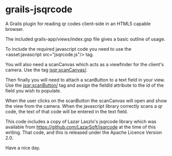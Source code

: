 grails-jsqrcode
===============

A Grails plugin for reading qr codes client-side in an HTML5 capable browser.

The included grails-app/views/index.gsp file gives a basic outline of usage.

To include the required javascript code you need to use the <asset:javascript src="jsqrcode.js"/> tag.

You will also need a scanCanvas which acts as a viewfinder for the client's camera. Use the tag <jsqr:scanCanvas/>.

Then finally you will need to attach a scanButton to a text field in your view. Use the <jsqr:scanButton/> tag and assign the fieldId attribute to the id of the field you wish to populate.

When the user clicks on the scanButton the scanCanvas will open and show the view from the camera. When the javascript library correctly scans a qr code, the text of that code will be entered in the text field. 

This code includes a copy of Lazar Laszlo's jsqrcode library which was available from https://github.com/LazarSoft/jsqrcode at the time of this writing. That code, and this is released under the Apache Licence Version 2.0.

Have a nice day.
